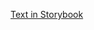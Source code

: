 <!--
SPDX-FileCopyrightText: 2021 Zextras <https://www.zextras.com>

SPDX-License-Identifier: AGPL-3.0-only
-->

[Text in Storybook](storybook-static/index.html?path=/docs/components-basic-text--docs)